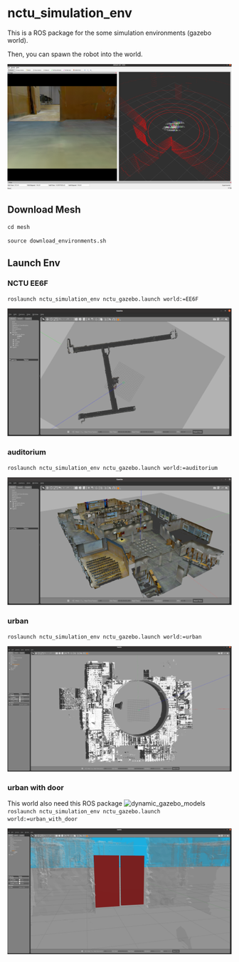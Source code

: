 # nctu_simulation_env
This is a ROS package for the some simulation environments (gazebo world).

Then, you can spawn the robot into the world.

![](image/rviz.png)

## Download Mesh
`cd mesh`

`source download_environments.sh`

## Launch Env
### NCTU EE6F
`roslaunch nctu_simulation_env nctu_gazebo.launch world:=EE6F`

![](image/EE6F.png)


### auditorium
`roslaunch nctu_simulation_env nctu_gazebo.launch world:=auditorium`

![](image/auditorium.png)

### urban
`roslaunch nctu_simulation_env nctu_gazebo.launch world:=urban`

![](image/urban.png)

### urban with door

This world also need this ROS package ![dynamic_gazebo_models](https://github.com/kuolunwang/dynamic_gazebo_models.git)
`roslaunch nctu_simulation_env nctu_gazebo.launch world:=urban_with_door`

![](image/urban_with_door.png)
